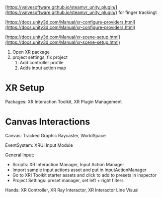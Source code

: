   

[https://valvesoftware.github.io/steamvr_unity_plugin/](https://valvesoftware.github.io/steamvr_unity_plugin/) for finger trackingt

  

[https://docs.unity3d.com/Manual/xr-configure-providers.html](https://docs.unity3d.com/Manual/xr-configure-providers.html)

[https://docs.unity3d.com/Manual/xr-scene-setup.html](https://docs.unity3d.com/Manual/xr-scene-setup.html)

1. Open XR package
2. project settings, fix project
    1. Add controller profile
    2. Adds input action map

# XR Setup

Packages: XR Interaction Toolkit, XR Plugin Management

  

# Canvas Interactions

Canvas: Tracked Graphic Raycaster, WorldSpace

EventSystem: XRUI Input Module

General Input:

- Scripts: XR Interaction Manager, Input Action Manager
- Import sample input actions asset and put in InputActionManager
- Go to XRI Toolkit starter assets and click to add to presets in inspector
- Project Settings: preset manager, set left + right filters

Hands: XR Controller, XR Ray Interactor, XR Interactor Line Visual